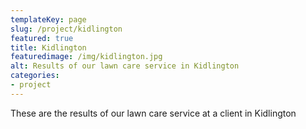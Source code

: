 ```yaml
---
templateKey: page
slug: /project/kidlington
featured: true
title: Kidlington
featuredimage: /img/kidlington.jpg
alt: Results of our lawn care service in Kidlington
categories:
- project
---
```

These are the results of our lawn care service at a client in Kidlington


